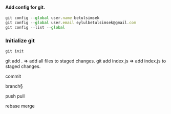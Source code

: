 #### Add config for git.

```javascript
git config --global user.name betulsimsek
git config --global user.email eylulbetulsimsek@gmail.com
git config --list --global
```


### Initialize git

```javascript
git init
```



git add . => add all files to staged changes.
git add index.js => add index.js to staged changes.








commit 

branch§


push 
pull 

rebase
merge